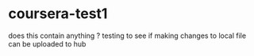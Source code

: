 # coursera-test1 
does this contain anything ? 
testing to see if making changes to local file can be uploaded to hub